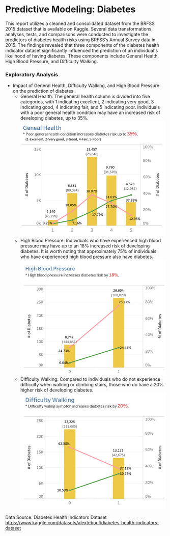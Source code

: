 # Predictive Modeling: Diabetes

This report utilizes a cleaned and consolidated dataset from the BRFSS 2015 dataset that is available on Kaggle. Several data transformations, analyses, tests, and comparisons were conducted to investigate the predictors of diabetes health risks using BRFSS’s Annual Survey data in 2015. The findings revealed that three components of the diabetes health indicator dataset significantly influenced the prediction of an individual's likelihood of having diabetes. These components include General Health, High Blood Pressure, and Difficulty Walking.

### Exploratory Analysis
- Impact of General Health, Difficulty Walking, and High Blood Pressure on the prediction of diabetes.
  - General Health: The general health column is divided into five categories, with 1 indicating excellent, 2 indicating very good, 3 indicating good, 4 indicating fair, and 5 indicating poor. Individuals with a poor general health condition may have an increased risk of developing diabetes, up to 35%.
    ![GeneralHealth](https://github.com/Helena-ys/Diabetes/blob/main/Chart_General%20Health.jpg?raw=true)
  - High Blood Pressure: Individuals who have experienced high blood pressure may have up to an 18% increased risk of developing diabetes. It is worth noting that approximately 75% of individuals who have experienced high blood pressure also have diabetes.
    ![HighBP](https://github.com/Helena-ys/Diabetes/blob/main/Chart_HighBP.jpg?raw=true)
  - Difficulty Walking: Compared to individuals who do not experience difficulty when walking or climbing stairs, those who do have a 20% higher risk of developing diabetes.
    ![DiffWalking](https://github.com/Helena-ys/Diabetes/blob/main/Chart_DiffWalking.jpg?raw=true)

Data Source: Diabetes Health Indicators Dataset 
https://www.kaggle.com/datasets/alexteboul/diabetes-health-indicators-dataset
